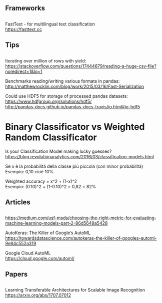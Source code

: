 
##
## Frameworks
##

FastText - for multilingual text classification  
https://fasttext.cc

##
## Tips
##

Iterating over million of rows with yield:  
https://stackoverflow.com/questions/17444679/reading-a-huge-csv-file?noredirect=1&lq=1  

Benchmarks reading/writing various formats in pandas:  
http://matthewrocklin.com/blog/work/2015/03/16/Fast-Serialization  

Could use HDF5 for storage of processed pandas datasets:  
https://www.hdfgroup.org/solutions/hdf5/  
http://pandas-docs.github.io/pandas-docs-travis/io.html#io-hdf5  

# Binary Classificator vs Weighted Random Classificator

Is your Classification Model making lucky guesses?   
https://blog.revolutionanalytics.com/2016/03/classification-models.html

Se x è la probabilità della classe più piccola (con minor probabilità)   
Esempio: 0,10 cioè 10%   

Weighted accuracy = x^2 + (1-x)^2    
Esempio: (0.10)^2 + (1-0.10)^2 = 0,82 = 82%    

##
## Articles
##


https://medium.com/usf-msds/choosing-the-right-metric-for-evaluating-machine-learning-models-part-2-86d5649a5428

AutoKeras: The Killer of Google’s AutoML  
https://towardsdatascience.com/autokeras-the-killer-of-googles-automl-9e84c552a319

Google Cloud AutoML  
https://cloud.google.com/automl/

##
## Papers
##

Learning Transferable Architectures for Scalable Image Recognition  
https://arxiv.org/abs/1707.07012